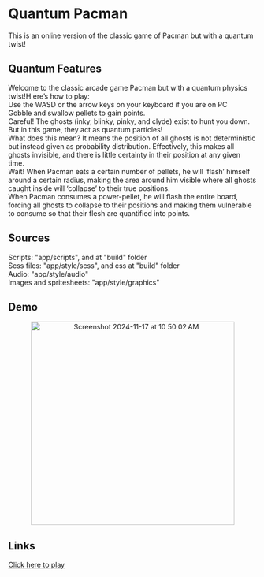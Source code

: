 # Quantum Pacman 

This is an online version of the classic game of Pacman but with a quantum twist!

## Quantum Features
Welcome to the classic arcade game Pacman but with a quantum physics twist!H ere’s how to play:
<br> Use the WASD or the arrow keys on your keyboard if you are on PC
<br> Gobble and swallow pellets to gain points.
<br> Careful! The ghosts (inky, blinky, pinky, and clyde) exist to hunt you down. But in this game, they act as quantum particles!
<br> What does this mean? It means the position of all ghosts is not deterministic but instead given as probability distribution. Effectively, this makes all ghosts invisible, and there is little certainty in their position at any given time.
<br> Wait! When Pacman eats a certain number of pellets, he will ‘flash’ himself around a certain radius, making the area around him visible where all ghosts caught inside will ‘collapse’ to their true positions. 
<br> When Pacman consumes a power-pellet, he will flash the entire board, forcing all ghosts to collapse to their positions and making them vulnerable to consume so that their flesh are quantified into points.

## Sources

Scripts: "app/scripts", and at "build" folder
<br>Scss files: "app/style/scss", and css at "build" folder
<br>Audio: "app/style/audio"
<br>Images and spritesheets: "app/style/graphics"

## Demo
<div align="center">
<img width="413" alt="Screenshot 2024-11-17 at 10 50 02 AM" src="https://github.com/user-attachments/assets/29afd130-59fb-4bba-bb24-c6d2e2885b5d">
</div>

## Links

[Click here to play](https://nicerwritter27.github.io/web-pacman/)

#
